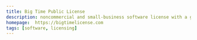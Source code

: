 ```yaml
---
title: Big Time Public License
description: noncommercial and small-business software license with a guarantee of fair paid terms for everyone else
homepage:  https://bigtimelicense.com
tags: [software, licensing]
---
```

